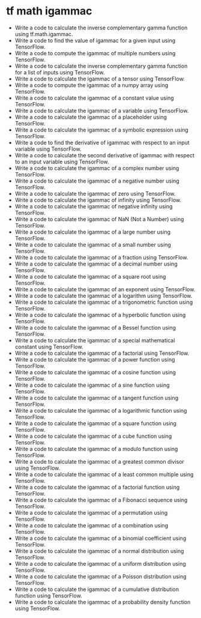 # tf math igammac

- Write a code to calculate the inverse complementary gamma function using tf.math.igammac.
- Write a code to find the value of igammac for a given input using TensorFlow.
- Write a code to compute the igammac of multiple numbers using TensorFlow.
- Write a code to calculate the inverse complementary gamma function for a list of inputs using TensorFlow.
- Write a code to calculate the igammac of a tensor using TensorFlow.
- Write a code to compute the igammac of a numpy array using TensorFlow.
- Write a code to calculate the igammac of a constant value using TensorFlow.
- Write a code to calculate the igammac of a variable using TensorFlow.
- Write a code to calculate the igammac of a placeholder using TensorFlow.
- Write a code to calculate the igammac of a symbolic expression using TensorFlow.
- Write a code to find the derivative of igammac with respect to an input variable using TensorFlow.
- Write a code to calculate the second derivative of igammac with respect to an input variable using TensorFlow.
- Write a code to calculate the igammac of a complex number using TensorFlow.
- Write a code to calculate the igammac of a negative number using TensorFlow.
- Write a code to calculate the igammac of zero using TensorFlow.
- Write a code to calculate the igammac of infinity using TensorFlow.
- Write a code to calculate the igammac of negative infinity using TensorFlow.
- Write a code to calculate the igammac of NaN (Not a Number) using TensorFlow.
- Write a code to calculate the igammac of a large number using TensorFlow.
- Write a code to calculate the igammac of a small number using TensorFlow.
- Write a code to calculate the igammac of a fraction using TensorFlow.
- Write a code to calculate the igammac of a decimal number using TensorFlow.
- Write a code to calculate the igammac of a square root using TensorFlow.
- Write a code to calculate the igammac of an exponent using TensorFlow.
- Write a code to calculate the igammac of a logarithm using TensorFlow.
- Write a code to calculate the igammac of a trigonometric function using TensorFlow.
- Write a code to calculate the igammac of a hyperbolic function using TensorFlow.
- Write a code to calculate the igammac of a Bessel function using TensorFlow.
- Write a code to calculate the igammac of a special mathematical constant using TensorFlow.
- Write a code to calculate the igammac of a factorial using TensorFlow.
- Write a code to calculate the igammac of a power function using TensorFlow.
- Write a code to calculate the igammac of a cosine function using TensorFlow.
- Write a code to calculate the igammac of a sine function using TensorFlow.
- Write a code to calculate the igammac of a tangent function using TensorFlow.
- Write a code to calculate the igammac of a logarithmic function using TensorFlow.
- Write a code to calculate the igammac of a square function using TensorFlow.
- Write a code to calculate the igammac of a cube function using TensorFlow.
- Write a code to calculate the igammac of a modulo function using TensorFlow.
- Write a code to calculate the igammac of a greatest common divisor using TensorFlow.
- Write a code to calculate the igammac of a least common multiple using TensorFlow.
- Write a code to calculate the igammac of a factorial function using TensorFlow.
- Write a code to calculate the igammac of a Fibonacci sequence using TensorFlow.
- Write a code to calculate the igammac of a permutation using TensorFlow.
- Write a code to calculate the igammac of a combination using TensorFlow.
- Write a code to calculate the igammac of a binomial coefficient using TensorFlow.
- Write a code to calculate the igammac of a normal distribution using TensorFlow.
- Write a code to calculate the igammac of a uniform distribution using TensorFlow.
- Write a code to calculate the igammac of a Poisson distribution using TensorFlow.
- Write a code to calculate the igammac of a cumulative distribution function using TensorFlow.
- Write a code to calculate the igammac of a probability density function using TensorFlow.